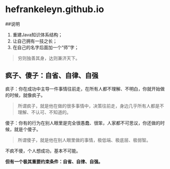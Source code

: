 # hefrankeleyn.github.io

##说明
1. 重建Java知识体系结构；
2. 让自己拥有一技之长；
3. 在自己的名字后面加一个“师”字；
> 穷则独善其身，达则兼济天下。

## 疯子、傻子：自省、自律、自强

疯子：你在成功中主导一件事情往前走，在所有人都不理解、不明白，你就开始做的时候，就像疯子。

> 所谓疯子，就是他在做的很多事情中，决策往前走，身边几乎所有人都是不理解、不认可、不知道的。

傻子：你有的行为在别人眼里是完全很愚蠢、很笨，人家都不可思议，你还做的时候，就是个傻子。

> 所谓傻子，就是他在别人眼里做的事情，极低端、极底层、极弱智。

不疯不傻，个人想成功，基本不可能。

**但有一个极其重要约束条件：自省、自律、自强。**


